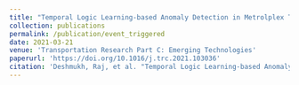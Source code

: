 ```yaml
---
title: "Temporal Logic Learning-based Anomaly Detection in Metrolplex Terminal Airspace Operations"
collection: publications
permalink: /publication/event_triggered
date: 2021-03-21
venue: 'Transportation Research Part C: Emerging Technologies'
paperurl: 'https://doi.org/10.1016/j.trc.2021.103036'
citation: 'Deshmukh, Raj, et al. "Temporal Logic Learning-based Anomaly Detection in Metrolplex Terminal Airspace Operations." <i>Transportation Research Part C</i> 126 (2021): 103036.'
---
```

